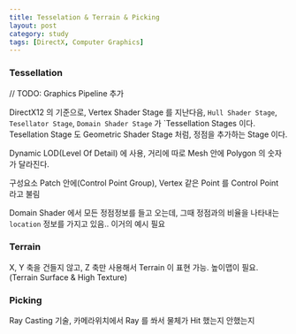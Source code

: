 ```yaml
---
title: Tesselation & Terrain & Picking
layout: post
category: study
tags: [DirectX, Computer Graphics]
---
```


### Tessellation
// TODO: Graphics Pipeline 추가

DirectX12 의 기준으로, Vertex Shader Stage 를 지난다음, `Hull Shader Stage`, `Tesellator Stage`, `Domain Shader Stage` 가 `Tessellation Stages 이다. Tesellation Stage 도 Geometric Shader Stage 처럼, 정점을 추가하는 Stage 이다. 

Dynamic LOD(Level Of Detail) 에 사용, 거리에 따로 Mesh 안에 Polygon 의 숫자가 달라진다. 

구성요소
Patch 안에(Control Point Group), Vertex 같은 Point 를 Control Point 라고 불림

Domain Shader 에서 모든 정점정보를 들고 오는데, 그때 정점과의 비율을 나타내는 `location` 정보를 가지고 있음.. 이거의 예시 필요

### Terrain
X, Y 축을 건들지 않고, Z 축만 사용해서 Terrain 이 표현 가능. 높이맵이 필요. (Terrain Surface & High Texture)

### Picking
Ray Casting 기술, 카메라위치에서 Ray 를 쏴서 물체가 Hit 했는지 안했는지